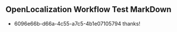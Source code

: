 ## OpenLocalization Workflow Test MarkDown
* 6096e66b-d66a-4c55-a7c5-4b1e07105794 thanks!

<!--HONumber=Sep16_HO1-->



